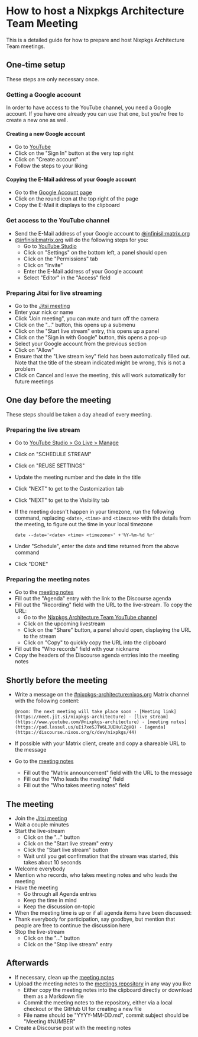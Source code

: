 # How to host a Nixpkgs Architecture Team Meeting

This is a detailed guide for how to prepare and host Nixpkgs Architecture Team meetings.

## One-time setup

These steps are only necessary once.

### Getting a Google account

In order to have access to the YouTube channel, you need a Google account.
If you have one already you can use that one, but you're free to create a new one as well.

#### Creating a new Google account

- Go to [YouTube](https://www.youtube.com/)
- Click on the "Sign In" button at the very top right
- Click on "Create account"
- Follow the steps to your liking

#### Copying the E-Mail address of your Google account

- Go to the [Google Account page](https://myaccount.google.com/)
- Click on the round icon at the top right of the page
- Copy the E-Mail it displays to the clipboard

### Get access to the YouTube channel

- Send the E-Mail address of your Google account to [@infinisil:matrix.org](https://matrix.to/#/@infinisil:matrix.org)
- [@infinisil:matrix.org](https://matrix.to/#/@infinisil:matrix.org) will do the following steps for you:
  - Go to [YouTube Studio](https://studio.youtube.com/)
  - Click on "Settings" on the bottom left, a panel should open
  - Click on the "Permissions" tab
  - Click on "Invite"
  - Enter the E-Mail address of your Google account
  - Select "Editor" in the "Access" field

### Preparing Jitsi for live streaming

- Go to the [Jitsi meeting](https://meet.jit.si/nixpkgs-architecture)
- Enter your nick or name
- Click "Join meeting", you can mute and turn off the camera
- Click on the "..." button, this opens up a submenu
- Click on the "Start live stream" entry, this opens up a panel
- Click on the "Sign in with Google" button, this opens a pop-up
- Select your Google account from the previous section
- Click on "Allow"
- Ensure that the "Live stream key" field has been automatically filled out. Note that the title of the stream indicated might be wrong, this is not a problem
- Click on Cancel and leave the meeting, this will work automatically for future meetings

## One day before the meeting

These steps should be taken a day ahead of every meeting.

### Preparing the live stream

- Go to [YouTube Studio > Go Live > Manage](https://studio.youtube.com/)
- Click on "SCHEDULE STREAM"
- Click on "REUSE SETTINGS"
- Update the meeting number and the date in the title
- Click "NEXT" to get to the Customization tab
- Click "NEXT" to get to the Visibility tab
- If the meeting doesn't happen in your timezone, run the following command, replacing `<date>`, `<time>` and `<timezone>` with the details from the meeting, to figure out the time in your local timezone

  ```
  date --date='<date> <time> <timezone>' +'%Y-%m-%d %r'
  ```

- Under "Schedule", enter the date and time returned from the above command
- Click "DONE"

### Preparing the meeting notes

- Go to the [meeting notes](https://pad.lassul.us/uIi7xeSJTW6LJUEHulZgVQ?edit)
- Fill out the "Agenda" entry with the link to the Discourse agenda
- Fill out the "Recording" field with the URL to the live-stream. To copy the URL:
  - Go to the [Nixpkgs Architecture Team YouTube channel](https://www.youtube.com/@nixpkgs-architecture)
  - Click on the upcoming livestream
  - Click on the "Share" button, a panel should open, displaying the URL to the stream
  - Click on "Copy" to quickly copy the URL into the clipboard
- Fill out the "Who records" field with your nickname
- Copy the headers of the Discourse agenda entries into the meeting notes

## Shortly before the meeting

- Write a message on the [#nixpkgs-architecture:nixos.org](https://matrix.to/#/#nixpkgs-architecture:nixos.org) Matrix channel with the following content:

  ```
  @room: The next meeting will take place soon - [Meeting link](https://meet.jit.si/nixpkgs-architecture) - [live stream](https://www.youtube.com/@nixpkgs-architecture) - [meeting notes](https://pad.lassul.us/uIi7xeSJTW6LJUEHulZgVQ) - [agenda](https://discourse.nixos.org/c/dev/nixpkgs/44)
  ```

- If possible with your Matrix client, create and copy a shareable URL to the message
- Go to the [meeting notes](https://pad.lassul.us/uIi7xeSJTW6LJUEHulZgVQ?edit)
  - Fill out the "Matrix announcement" field with the URL to the message
  - Fill out the "Who leads the meeting" field
  - Fill out the "Who takes meeting notes" field

## The meeting

- Join the [Jitsi meeting](https://meet.jit.si/nixpkgs-architecture)
- Wait a couple minutes
- Start the live-stream
  - Click on the "..." button
  - Click on the "Start live stream" entry
  - Click the "Start live stream" button
  - Wait until you get confirmation that the stream was started, this takes about 10 seconds
- Welcome everybody
- Mention who records, who takes meeting notes and who leads the meeting
- Have the meeting
  - Go through all Agenda entries
  - Keep the time in mind
  - Keep the discussion on-topic
- When the meeting time is up or if all agenda items have been discussed:
- Thank everybody for participation, say goodbye, but mention that people are free to continue the discussion here
- Stop the live-stream
  - Click on the "..." button
  - Click on the "Stop live stream" entry

## Afterwards

- If necessary, clean up the [meeting notes](https://pad.lassul.us/uIi7xeSJTW6LJUEHulZgVQ?edit)
- Upload the meeting notes to the [meetings repository](https://github.com/nixpkgs-architecture/meetings) in any way you like
  - Either copy the meeting notes into the clipboard directly or download them as a Markdown file
  - Commit the meeting notes to the repository, either via a local checkout or the GitHub UI for creating a new file
  - File name should be "YYYY-MM-DD.md", commit subject should be "Meeting #NUMBER"
- Create a Discourse post with the meeting notes
